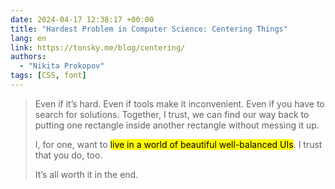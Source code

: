 ```yaml
---
date: 2024-04-17 12:38:17 +00:00
title: "Hardest Problem in Computer Science: Centering Things"
lang: en
link: https://tonsky.me/blog/centering/
authors:
  - "Nikita Prokopov"
tags: [CSS, font]
---
```


> Even if it’s hard. Even if tools make it inconvenient. Even if you have to search for solutions. Together, I trust, we can find our way back to putting one rectangle inside another rectangle without messing it up.
> 
> I, for one, want to <mark>live in a world of beautiful well-balanced UIs</mark>. I trust that you do, too.
> 
> It’s all worth it in the end.
